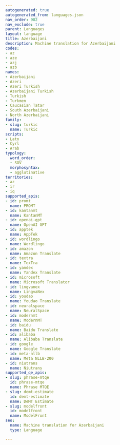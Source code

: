 ```yaml
---
autogenerated: true
autogenerated_from: languages.json
nav_order: 982
nav_exclude: true
parent: Languages
layout: language
title: Azerbaijani
description: Machine translation for Azerbaijani
codes:
- az
- aze
- azj
- azb
names:
- Azerbaijani
- Azeri
- Azeri Turkish
- Azerbaijani Turkish
- Turkish
- Turkmen
- Caucasian Tatar
- South Azerbaijani
- North Azerbaijani
family:
- slug: turkic
  name: Turkic
scripts:
- Latn
- Cyrl
- Arab
typology:
  word_order:
  - SOV
  morphosyntax:
  - agglutinative
territories:
- az
- ir
- iq
supported_apis:
- id: promt
  name: PROMT
- id: kantanmt
  name: KantanMT
- id: openai-gpt
  name: OpenAI GPT
- id: apptek
  name: AppTek
- id: wordlingo
  name: Wordlingo
- id: amazon
  name: Amazon Translate
- id: textra
  name: TexTra
- id: yandex
  name: Yandex Translate
- id: microsoft
  name: Microsoft Translator
- id: lingvanex
  name: LingvaNex
- id: youdao
  name: Youdao Translate
- id: neuralspace
  name: NeuralSpace
- id: modernmt
  name: ModernMT
- id: baidu
  name: Baidu Translate
- id: alibaba
  name: Alibaba Translate
- id: google
  name: Google Translate
- id: meta-nllb
  name: Meta NLLB-200
- id: niutrans
  name: Niutrans
supported_qe_apis:
- slug: phrase-mtqe
  id: phrase-mtqe
  name: Phrase MTQE
- slug: demt-estimate
  id: demt-estimate
  name: DeMT Estimate
- slug: modelfront
  id: modelfront
  name: ModelFront
seo:
  name: Machine translation for Azerbaijani
  type: Language

---
```


